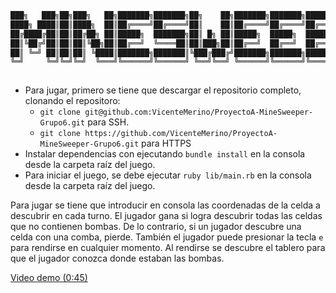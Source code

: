 ```bash
███╗   ███╗██╗███╗   ██╗███████╗███████╗██╗    ██╗███████╗███████╗███████╗██████╗ ███████╗██████╗ 
████╗ ████║██║████╗  ██║██╔════╝██╔════╝██║    ██║██╔════╝██╔════╝██╔════╝██╔══██╗██╔════╝██╔══██╗
██╔████╔██║██║██╔██╗ ██║█████╗  ███████╗██║ █╗ ██║█████╗  █████╗  █████╗  ██████╔╝█████╗  ██████╔╝
██║╚██╔╝██║██║██║╚██╗██║██╔══╝  ╚════██║██║███╗██║██╔══╝  ██╔══╝  ██╔══╝  ██╔═══╝ ██╔══╝  ██╔══██╗
██║ ╚═╝ ██║██║██║ ╚████║███████╗███████║╚███╔███╔╝███████╗███████╗███████╗██║     ███████╗██║  ██║
╚═╝     ╚═╝╚═╝╚═╝  ╚═══╝╚══════╝╚══════╝ ╚══╝╚══╝ ╚══════╝╚══════╝╚══════╝╚═╝     ╚══════╝╚═╝  ╚═╝
                                                                                                  
```

- Para jugar, primero se tiene que descargar el repositorio completo, clonando el repositoro:
  - `git clone git@github.com:VicenteMerino/ProyectoA-MineSweeper-Grupo6.git` para SSH.
  - `git clone https://github.com/VicenteMerino/ProyectoA-MineSweeper-Grupo6.git` para HTTPS
- Instalar dependencias con ejecutando `bundle install` en la consola desde la carpeta raíz del juego.
- Para iniciar el juego, se debe ejecutar `ruby lib/main.rb` en la consola desde la carpeta raíz del juego.

Para jugar se tiene que introducir en consola las coordenadas de la celda a descubrir en cada turno. El jugador gana si logra descubrir todas las celdas que no contienen bombas. De lo contrario, si un jugador descubre una celda con una comba, pierde. También el jugador puede presionar la tecla `e` para rendirse en cualquier momento. Al rendirse se descubre el tablero para que el jugador conozca donde estaban las bombas.

[Video demo (0:45)](https://www.youtube.com/watch?v=W7YGL6TID7A)
